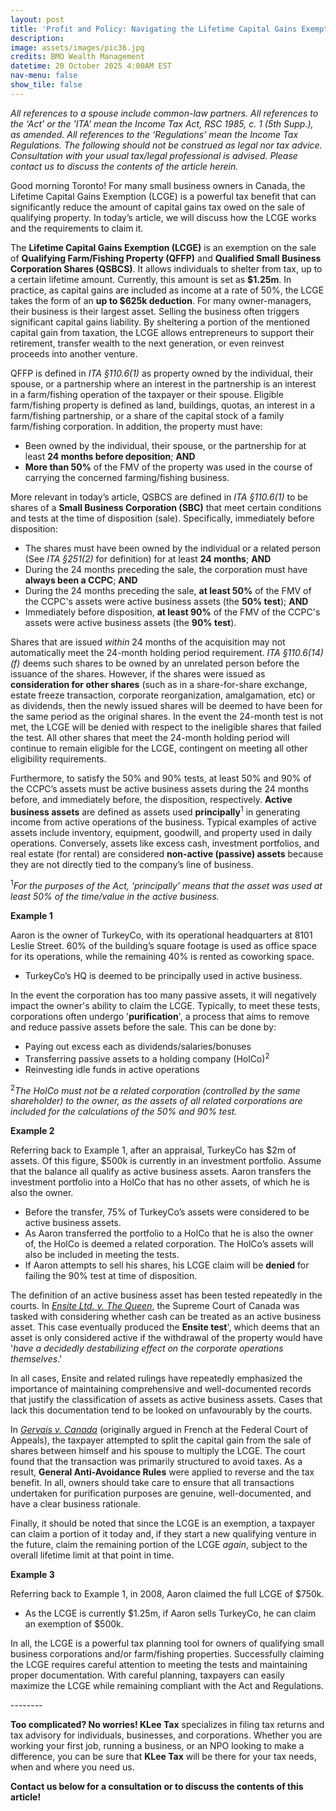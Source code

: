 ```yaml
---
layout: post
title: 'Profit and Policy: Navigating the Lifetime Capital Gains Exemption'
description: 
image: assets/images/pic36.jpg
credits: BMO Wealth Management
datetime: 20 October 2025 4:00AM EST
nav-menu: false
show_tile: false
---
```


<!-- Content -->
<div class="row">
  <div class="12u">
  <p><i>All references to a spouse include common-law partners. All references to the ‘Act’ or the 'ITA' mean the Income Tax Act, RSC 1985, c. 1 (5th Supp.), as amended. All references to the ‘Regulations’ mean the Income Tax Regulations. The following should not be construed as legal nor tax advice. Consultation with your usual tax/legal professional is advised. Please contact us to discuss the contents of the article herein.</i></p>
  <p>Good morning Toronto! For many small business owners in Canada, the Lifetime Capital Gains Exemption (LCGE) is a powerful tax benefit that can significantly reduce the amount of capital gains tax owed on the sale of qualifying property. In today’s article, we will discuss how the LCGE works and the requirements to claim it.</p>
  <p>The <b>Lifetime Capital Gains Exemption (LCGE)</b> is an exemption on the sale of <b>Qualifying Farm/Fishing Property (QFFP)</b> and <b>Qualified Small Business Corporation Shares (QSBCS)</b>. It allows individuals to shelter from tax, up to a certain lifetime amount. Currently, this amount is set as <b>$1.25m</b>. In practice, as capital gains are included as income at a rate of 50%, the LCGE takes the form of an <b>up to $625k deduction</b>. For many owner-managers, their business is their largest asset. Selling the business often triggers significant capital gains liability. By sheltering a portion of the mentioned capital gain from taxation, the LCGE allows entrepreneurs to support their retirement, transfer wealth to the next generation, or even reinvest proceeds into another venture.</p>
  <p>QFFP is defined in <i>ITA §110.6(1)</i> as property owned by the individual, their spouse, or a partnership where an interest in the partnership is an interest in a farm/fishing operation of the taxpayer or their spouse. Eligible farm/fishing property is defined as land, buildings, quotas, an interest in a farm/fishing partnership, or a share of the capital stock of a family farm/fishing corporation. In addition, the property must have:</p>
  <ul>
    <li>Been owned by the individual, their spouse, or the partnership for at least <b>24 months before deposition</b>; <b>AND</b></li>
    <li><b>More than 50%</b> of the FMV of the property was used in the course of carrying the concerned farming/fishing business.</li>
  </ul>
  <p>More relevant in today’s article, QSBCS are defined in <i>ITA §110.6(1)</i> to be shares of a <b>Small Business Corporation (SBC)</b> that meet certain conditions and tests at the time of disposition (sale). Specifically, immediately before disposition:</p>
    <ul>
      <li>The shares must have been owned by the individual or a related person (See <i>ITA §251(2)</i> for definition) for at least <b>24 months</b>; <b>AND</b></li>
      <li>During the 24 months preceding the sale, the corporation must have <b>always been a CCPC</b>; <b>AND</b></li>
      <li>During the 24 months preceding the sale, <b>at least 50%</b> of the FMV of the CCPC's assets were active business assets (the <b>50% test</b>); <b>AND</b></li>
      <li>Immediately before disposition, <b>at least 90%</b> of the FMV of the CCPC's assets were active business assets (the <b>90% test</b>).</li>
    </ul>
    <p>Shares that are issued <i>within</i> 24 months of the acquisition may not automatically meet the 24-month holding period requirement. <i>ITA §110.6(14)(f)</i> deems such shares to be owned by an unrelated person before the issuance of the shares. However, if the shares were issued as <b>consideration for other shares</b> (such as in a share-for-share exchange, estate freeze transaction, corporate reorganization, amalgamation, etc) or as dividends, then the newly issued shares will be deemed to have been for the same period as the original shares. In the event the 24-month test is not met, the LCGE will be denied with respect to the ineligible shares that failed the test. All other shares that meet the 24-month holding period will continue to remain eligible for the LCGE, contingent on meeting all other eligibility requirements.</p>
    <p>Furthermore, to satisfy the 50% and 90% tests, at least 50% and 90% of the CCPC’s assets must be active business assets during the 24 months before, and immediately before, the disposition, respectively. <b>Active business assets</b> are defined as assets used <b>principally</b><sup>1</sup> in generating income from active operations of the business. Typical examples of active assets include inventory, equipment, goodwill, and property used in daily operations. Conversely, assets like excess cash, investment portfolios, and real estate (for rental) are considered <b>non-active (passive) assets</b> because they are not directly tied to the company’s line of business.</p>
    <p><sup>1</sup><i>For the purposes of the Act, ‘principally’ means that the asset was used at least 50% of the time/value in the active business.</i></p>
    <div class="box">
	    <p><b>Example 1</b></p>
      <p>Aaron is the owner of TurkeyCo, with its operational headquarters at 8101 Leslie Street. 60% of the building’s square footage is used as office space for its operations, while the remaining 40% is rented as coworking space.</p>
      <ul>
        <li>TurkeyCo’s HQ is deemed to be principally used in active business.</li>
      </ul>
    </div>
    <p>In the event the corporation has too many passive assets, it will negatively impact the owner's ability to claim the LCGE. Typically, to meet these tests, corporations often undergo '<b>purification</b>', a process that aims to remove and reduce passive assets before the sale. This can be done by:</p>
    <ul>
      <li>Paying out excess each as dividends/salaries/bonuses</li>
      <li>Transferring passive assets to a holding company (HolCo)<sup>2</sup></li>
      <li>Reinvesting idle funds in active operations</li>
    </ul>
    <p><sup>2</sup><i>The HolCo must not be a related corporation (controlled by the same shareholder) to the owner, as the assets of all related corporations are included for the calculations of the 50% and 90% test.</i></p>
    <div class="box">
	    <p><b>Example 2</b></p>
      <p>Referring back to Example 1, after an appraisal, TurkeyCo has $2m of assets. Of this figure, $500k is currently in an investment portfolio. Assume that the balance all qualify as active business assets. Aaron transfers the investment portfolio into a HolCo that has no other assets, of which he is also the owner.</p>
      <ul>
        <li>Before the transfer, 75% of TurkeyCo’s assets were considered to be active business assets.</li>
        <li>As Aaron transferred the portfolio to a HolCo that he is also the owner of, the HolCo is deemed a related corporation. The HolCo’s assets will also be included in meeting the tests.</li>
        <li>If Aaron attempts to sell his shares, his LCGE claim will be <b>denied</b> for failing the 90% test at time of disposition.</li>
      </ul>
    </div>
    <p>The definition of an active business asset has been tested repeatedly in the courts. In <a href="https://www.canlii.org/en/ca/scc/doc/1986/1986canlii41/1986canlii41.html"><i>Ensite Ltd. v. The Queen</i></a>, the Supreme Court of Canada was tasked with considering whether cash can be treated as an active business asset. This case eventually produced the <b>Ensite test</b>', which deems that an asset is only considered active if the withdrawal of the property would have '<i>have a decidedly destabilizing effect on the corporate operations themselves</i>.'</p>
    <p>In all cases, Ensite and related rulings have repeatedly emphasized the importance of maintaining comprehensive and well-documented records that justify the classification of assets as active business assets. Cases that lack this documentation tend to be looked on unfavourably by the courts.</p>
    <p>In <a href="https://www.canlii.org/fr/ca/caf/doc/2018/2018caf3/2018caf3.html"><i>Gervais v. Canada</i></a> (originally argued in French at the Federal Court of Appeals), the taxpayer attempted to split the capital gain from the sale of shares between himself and his spouse to multiply the LCGE. The court found that the transaction was primarily structured to avoid taxes. As a result, <b>General Anti-Avoidance Rules</b> were applied to reverse and the tax benefit. In all, owners should take care to ensure that all transactions undertaken for purification purposes are genuine, well-documented, and have a clear business rationale.</p>
    <p>Finally, it should be noted that since the LCGE is an exemption, a taxpayer can claim a portion of it today and, if they start a new qualifying venture in the future, claim the remaining portion of the LCGE <i>again</i>, subject to the overall lifetime limit at that point in time.</p>
    <div class="box">
	    <p><b>Example 3</b></p>
      <p>Referring back to Example 1, in 2008, Aaron claimed the full LCGE of $750k.</p>
      <ul>
        <li>As the LCGE is currently $1.25m, if Aaron sells TurkeyCo, he can claim an exemption of $500k.</li>
      </ul>
    </div>
    <p>In all, the LCGE is a powerful tax planning tool for owners of qualifying small business corporations and/or farm/fishing properties. Successfully claiming the LCGE requires careful attention to meeting the tests and maintaining proper documentation. With careful planning, taxpayers can easily maximize the LCGE while remaining compliant with the Act and Regulations.</p>
  <p>--------</p>
  <p><b>Too complicated? No worries! KLee Tax</b> specializes in filing tax returns and tax advisory for individuals, businesses, and corporations. Whether you are working your first job, running a business, or an NPO looking to make a difference, you can be sure that <b>KLee Tax</b> will be there for your tax needs, when and where you need us.</p>
  <p><b>Contact us below for a consultation or to discuss the contents of this article!</b></p>